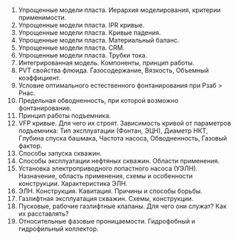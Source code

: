 <br>

1. Упрощенные модели пласта. Иерархия моделирования, критерии применимости.
2. Упрощенные модели пласта. IPR кривые.
3. Упрощенные модели пласта. Кривые падения.
4. Упрощенные модели пласта. Материальный баланс.
5. Упрощенные модели пласта. CRM.
6. Упрощенные модели пласта. Трубки тока.
7. Интегрированная модель. Компоненты, принцип работы.
8. PVT свойства флюида. Газосодержание, Вязкость, Объемный коэффициент.
9. Условие оптимального естественного фонтанирования при Рзаб > Рнас.
10. Предельная обводненность, при которой возможно фонтанирование.
11. Принцип работы подъемника.
12. VFP кривые. Для чего их строят. Зависимость кривой от параметров подъемника: Тип эксплуатации (Фонтан, ЭЦН), Диаметр НКТ, Глубина спуска башмака, Частота насоса, Обводненность, Газовый фактор.
13. Способы запуска скважин.
14. Способы эксплуатации нефтяных скважин. Области применения.
15. Установка электроприводного лопастного насоса (УЭЛН). Назначение, область применения, схемы и особенности конструкции. Характеристика ЭЛН.
16. ЭЛН. Конструкция. Кавитация. Причины и способы борьбы.
17. Газлифтная эксплуатация скважин. Схемы, конструкции.
18. Пусковые, рабочие газлифтные клапаны. Для чего они служат? Как их расставлять?
19. Относительные фазовые проницаемости. Гидрофобный и гидрофильный коллектор.